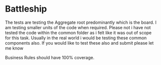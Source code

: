 # Battleship

The tests are testing the Aggregate root predominantly which is the board. I am testing smaller units of the code when required.
Please not i have not tested the code within the common folder as i felt like it was out of scope for this task.
Usually in the real world i would be testing these common components also. If you would like to test these also and submit please let me know

Business Rules should have 100% coverage.
